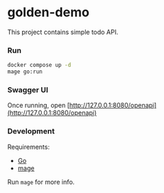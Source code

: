 # golden-demo
This project contains simple todo API.

### Run

```sh
docker compose up -d
mage go:run
```

### Swagger UI

Once running, open [http://127.0.0.1:8080/openapi](http://127.0.0.1:8080/openapi)

### Development

Requirements:
 - [Go](https://go.dev/)
 - [mage](https://magefile.org/)

Run `mage` for more info.
